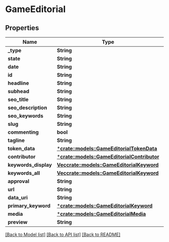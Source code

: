# GameEditorial

## Properties

Name | Type | Description | Notes
------------ | ------------- | ------------- | -------------
**_type** | **String** |  | [optional] 
**state** | **String** |  | [optional] 
**date** | **String** |  | [optional] 
**id** | **String** |  | [optional] 
**headline** | **String** |  | [optional] 
**subhead** | **String** |  | [optional] 
**seo_title** | **String** |  | [optional] 
**seo_description** | **String** |  | [optional] 
**seo_keywords** | **String** |  | [optional] 
**slug** | **String** |  | [optional] 
**commenting** | **bool** |  | [optional] 
**tagline** | **String** |  | [optional] 
**token_data** | [***crate::models::GameEditorialTokenData**](GameEditorial_tokenData.md) |  | [optional] 
**contributor** | [***crate::models::GameEditorialContributor**](GameEditorial_contributor.md) |  | [optional] 
**keywords_display** | [**Vec<crate::models::GameEditorialKeyword>**](GameEditorialKeyword.md) |  | [optional] 
**keywords_all** | [**Vec<crate::models::GameEditorialKeyword>**](GameEditorialKeyword.md) |  | [optional] 
**approval** | **String** |  | [optional] 
**url** | **String** |  | [optional] 
**data_uri** | **String** |  | [optional] 
**primary_keyword** | [***crate::models::GameEditorialKeyword**](.md) |  | [optional] 
**media** | [***crate::models::GameEditorialMedia**](GameEditorial_media.md) |  | [optional] 
**preview** | **String** |  | [optional] 

[[Back to Model list]](../README.md#documentation-for-models) [[Back to API list]](../README.md#documentation-for-api-endpoints) [[Back to README]](../README.md)


